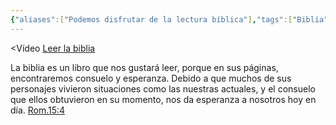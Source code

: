 ```yaml
---
{"aliases":["Podemos disfrutar de la lectura bíblica"],"tags":["Biblia","video"],"Categoría":[["Disfrute para Siempre"]],"dg-publish":true,"Fecha":"2025-03-11","permalink":"/claudio-machado/conceptos/biblia/","dgPassFrontmatter":true}
---
```


<Vídeo 
[Leer la biblia](https://www.jw.org/es/ense%C3%B1anzas-b%C3%ADblicas/j%C3%B3venes/lo-que-opinan-otros-j%C3%B3venes/leer-biblia/) 

La biblia es un libro que nos gustará leer, porque en sus páginas, encontraremos consuelo y esperanza. Debido a que muchos de sus personajes vivieron situaciones como las nuestras actuales, y el consuelo que ellos obtuvieron en su momento, nos da esperanza a nosotros hoy en día.
[Rom.15:4](https://wol.jw.org/es/wol/b/r4/lp-s/nwtsty/45/15#v=45:15:14)